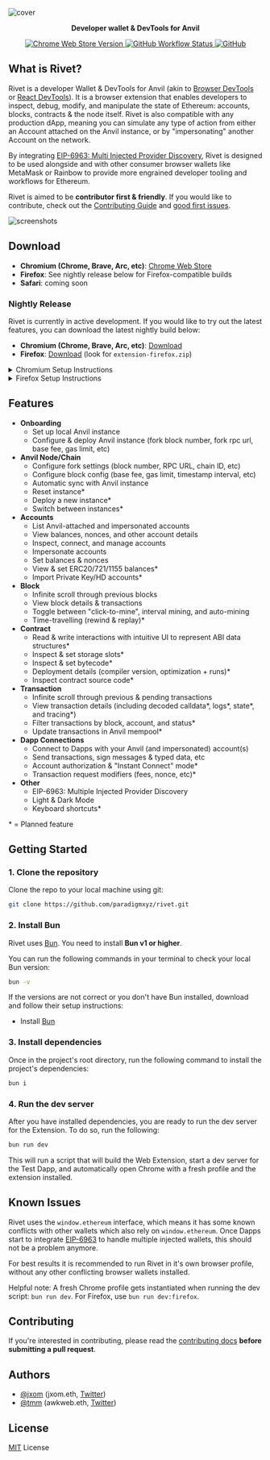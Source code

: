 ![cover](https://github.com/paradigmxyz/rivet/assets/1936207/5a8ddb02-c8cd-42ea-8af3-3d6e7201a29a)

<p align="center"><strong>Developer wallet & DevTools for Anvil</strong></p>

<div align="center">
  <a href="https://chrome.google.com/webstore/detail/rivet/mobmnpcacgadhkjfelhpemphmmnggnod">
    <img alt="Chrome Web Store Version" src="https://img.shields.io/chrome-web-store/v/mobmnpcacgadhkjfelhpemphmmnggnod">
  </a>
  <a href="https://github.com/paradigmxyz/rivet/actions/workflows/on-push-to-main.yml">
    <img alt="GitHub Workflow Status" src="https://img.shields.io/github/actions/workflow/status/paradigmxyz/rivet/on-push-to-main.yml">
  </a>
  <a href="https://github.com/paradigmxyz/rivet/blob/main/LICENSE">
    <img alt="GitHub" src="https://img.shields.io/github/license/paradigmxyz/rivet">
  </a>
</div>

## What is Rivet?

Rivet is a developer Wallet & DevTools for Anvil (akin to [Browser DevTools](https://developer.mozilla.org/en-US/docs/Learn/Common_questions/Tools_and_setup/What_are_browser_developer_tools#how_to_open_the_devtools_in_your_browser) or [React DevTools](https://react.dev/learn/react-developer-tools)). It is a browser extension that enables developers to inspect, debug, modify, and manipulate the state of Ethereum: accounts, blocks, contracts & the node itself. Rivet is also compatible with any production dApp, meaning you can simulate any type of action from either an Account attached on the Anvil instance, or by "impersonating" another Account on the network.

By integrating [EIP-6963: Multi Injected Provider Discovery](https://eips.ethereum.org/EIPS/eip-6963), Rivet is designed to be used alongside and with other consumer browser wallets like MetaMask or Rainbow to provide more engrained developer tooling and workflows for Ethereum.

Rivet is aimed to be **contributor first & friendly**. If you would like to contribute, check out the [Contributing Guide](/.github/CONTRIBUTING.md) and [good first issues](https://github.com/paradigmxyz/rivet/labels/good%20first%20issue).

![screenshots](https://github.com/paradigmxyz/rivet/assets/7336481/7eb57ff3-1f47-486d-b433-6a3346ac3e4b)

## Download

- **Chromium (Chrome, Brave, Arc, etc)**: [Chrome Web Store](https://chrome.google.com/webstore/detail/rivet/mobmnpcacgadhkjfelhpemphmmnggnod)
- **Firefox**: See nightly release below for Firefox-compatible builds
- **Safari**: coming soon

### Nightly Release

Rivet is currently in active development. If you would like to try out the latest features, you can download the latest nightly build below:

- **Chromium (Chrome, Brave, Arc, etc)**: [Download](https://github.com/paradigmxyz/rivet/releases/latest)
- **Firefox**: [Download](https://github.com/paradigmxyz/rivet/releases/latest) (look for `extension-firefox.zip`)

<details>
  <summary>Chromium Setup Instructions</summary>
  <ol>
    <li>Download the asset `extension.zip` from the link above</li>
    <li>Unzip the downloaded file</li>
    <li>Open your chromium browser and navigate to <code>chrome://extensions</code></li>
    <li>Enable <code>Developer Mode</code> in the top right corner</li>
    <li>Click <code>Load Unpacked</code> in the top left corner</li>
    <li>Select the unzipped folder</li>
    <li>Done! You should now see the Rivet extension in your browser</li>
  <ol>
</details>

<details>
  <summary>Firefox Setup Instructions</summary>
  <ol>
    <li>Download the asset `extension-firefox.zip` from the link above</li>
    <li>Unzip the downloaded file</li>
    <li>Open Firefox and navigate to <code>about:debugging#/runtime/this-firefox</code></li>
    <li>Click <code>Load Temporary Add-on...</code></li>
    <li>Navigate to the unzipped folder and select any file inside</li>
    <li>Done! You should now see the Rivet extension in your browser</li>
    <li>Note: The extension will be removed when you restart Firefox. For permanent installation, you'll need to sign the extension or use Firefox Developer Edition/Nightly with signing disabled.</li>
  <ol>
</details>

## Features

- **Onboarding**
  - Set up local Anvil instance
  - Configure & deploy Anvil instance (fork block number, fork rpc url, base fee, gas limit, etc)
- **Anvil Node/Chain**
  - Configure fork settings (block number, RPC URL, chain ID, etc)
  - Configure block config (base fee, gas limit, timestamp interval, etc)
  - Automatic sync with Anvil instance
  - Reset instance*
  - Deploy a new instance*
  - Switch between instances*
- **Accounts**
  - List Anvil-attached and impersonated accounts
  - View balances, nonces, and other account details
  - Inspect, connect, and manage accounts
  - Impersonate accounts
  - Set balances & nonces
  - View & set ERC20/721/1155 balances*
  - Import Private Key/HD accounts*
- **Block**
  - Infinite scroll through previous blocks
  - View block details & transactions
  - Toggle between "click-to-mine", interval mining, and auto-mining
  - Time-travelling (rewind & replay)*
- **Contract**
  - Read & write interactions with intuitive UI to represent ABI data structures*
  - Inspect & set storage slots*
  - Inspect & set bytecode*
  - Deployment details (compiler version, optimization + runs)*
  - Inspect contract source code*
- **Transaction**
  - Infinite scroll through previous & pending transactions
  - View transaction details (including decoded calldata*, logs*, state*, and tracing*)
  - Filter transactions by block, account, and status*
  - Update transactions in Anvil mempool*
- **Dapp Connections**
  - Connect to Dapps with your Anvil (and impersonated) account(s)
  - Send transactions, sign messages & typed data, etc
  - Account authorization & "Instant Connect" mode*
  - Transaction request modifiers (fees, nonce, etc)*
- **Other**
  - EIP-6963: Multiple Injected Provider Discovery
  - Light & Dark Mode
  - Keyboard shortcuts*

\* = Planned feature

## Getting Started

### 1. Clone the repository

Clone the repo to your local machine using git:

```bash
git clone https://github.com/paradigmxyz/rivet.git
```

### 2. Install Bun

Rivet uses [Bun](https://bun.sh). You need to install **Bun v1 or higher**.

You can run the following commands in your terminal to check your local Bun version:

```bash
bun -v
```

If the versions are not correct or you don't have Bun installed, download and follow their setup instructions:

- Install [Bun](https://bun.sh/docs/installation)

### 3. Install dependencies

Once in the project's root directory, run the following command to install the project's dependencies:

```bash
bun i
```

### 4. Run the dev server

After you have installed dependencies, you are ready to run the dev server for the Extension. To do so, run the following:

```bash
bun run dev 
```

This will run a script that will build the Web Extension, start a dev server for the Test Dapp, and automatically open Chrome with a fresh profile and the extension installed.

## Known Issues

Rivet uses the `window.ethereum` interface, which means it has some known conflicts with other wallets which also rely on `window.ethereum`. Once Dapps start to integrate [EIP-6963](https://eips.ethereum.org/EIPS/eip-6963) to handle multiple injected wallets, this should not be a problem anymore.

For best results it is recommended to run Rivet in it's own browser profile, without any other conflicting browser wallets installed.

Helpful note: A fresh Chrome profile gets instantiated when running the dev script: `bun run dev`. For Firefox, use `bun run dev:firefox`.

## Contributing

If you're interested in contributing, please read the [contributing docs](/.github/CONTRIBUTING.md) **before submitting a pull request**.

## Authors

- [@jxom](https://github.com/jxom) (jxom.eth, [Twitter](https://twitter.com/_jxom))
- [@tmm](https://github.com/tmm) (awkweb.eth, [Twitter](https://twitter.com/awkweb))

## License

[MIT](/LICENSE) License
